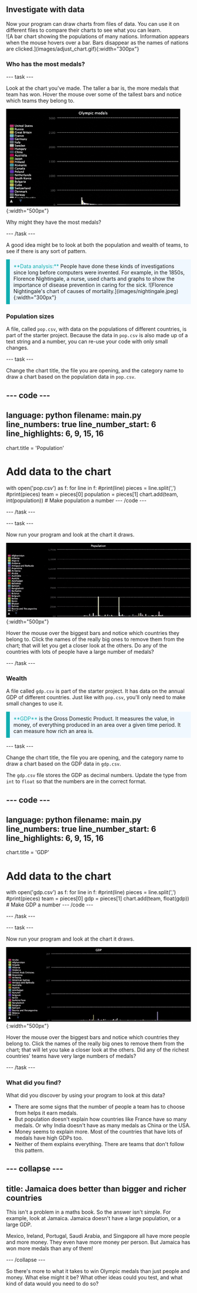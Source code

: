 ## Investigate with data

<div style="display: flex; flex-wrap: wrap">
<div style="flex-basis: 200px; flex-grow: 1; margin-right: 15px;">
Now your program can draw charts from files of data. You can use it on different files to compare their charts to see what you can learn.
</div>
<div>
![A bar chart showing the populations of many nations. Information appears when the mouse hovers over a bar. Bars disappear as the names of nations are clicked.](images/adjust_chart.gif){:width="300px"}
</div>
</div>

### Who has the most medals?

--- task ---

Look at the chart you've made. The taller a bar is, the more medals that team has won. Hover the mouse over some of the tallest bars and notice which teams they belong to.

![A bar chart showing the populations of many nations. Information appears when the mouse hovers over a bar. Bars disappear as the names of nations are clicked.](images/adjust_chart.gif){:width="500px"}

Why might they have the most medals?

--- /task ---

A good idea might be to look at both the population and wealth of teams, to see if there is any sort of pattern.

<p style="border-left: solid; border-width:10px; border-color: #0faeb0; background-color: aliceblue; padding: 10px;">
<span style="color: #0faeb0">**Data analysis:**</span> People have done these kinds of investigations since long before computers were invented. For example, in the 1850s, Florence Nightingale, a nurse, used charts and graphs to show the importance of disease prevention in caring for the sick. 
![Florence Nightingale's chart of causes of mortality.](images/nightingale.jpeg){:width="300px"}
</p>

### Population sizes

A file, called `pop.csv`, with data on the populations of different countries, is part of the starter project. Because the data in `pop.csv` is also made up of a text string and a number, you can re-use your code with only small changes.

--- task ---

Change the chart title, the file you are opening, and the category name to draw a chart based on the population data in `pop.csv`.

--- code ---
---
language: python filename: main.py line_numbers: true line_number_start: 6
line_highlights: 6, 9, 15, 16
---
chart.title = 'Population'

# Add data to the chart
with open('pop.csv') as f: for line in f: #print(line) pieces = line.split(',') #print(pieces) team = pieces[0] population = pieces[1] chart.add(team, int(population))  # Make population a number --- /code ---

--- /task ---

--- task ---

Now run your program and look at the chart it draws.

![A bar chart showing the populations of many nations. Information appears when the mouse hovers over a bar. Bars disappear as the names of nations are clicked.](images/pop.gif){:width="500px"}

Hover the mouse over the biggest bars and notice which countries they belong to. Click the names of the really big ones to remove them from the chart; that will let you get a closer look at the others. Do any of the countries with lots of people have a large number of medals?

--- /task ---

### Wealth

A file called `gdp.csv` is part of the starter project. It has data on the annual GDP of different countries. Just like with `pop.csv`, you'll only need to make small changes to use it.

<p style="border-left: solid; border-width:10px; border-color: #0faeb0; background-color: aliceblue; padding: 10px;">
<span style="color: #0faeb0">**GDP**</span> is the Gross Domestic Product. It measures the value, in money, of everything produced in an area over a given time period. It can measure how rich an area is.
</p>

--- task ---

Change the chart title, the file you are opening, and the category name to draw a chart based on the GDP data in `gdp.csv`.

The `gdp.csv` file stores the GDP as decimal numbers. Update the type from `int` to `float` so that the numbers are in the correct format.

--- code ---
---
language: python filename: main.py line_numbers: true line_number_start: 6
line_highlights: 6, 9, 15, 16
---
chart.title = 'GDP'

# Add data to the chart
with open('gdp.csv') as f: for line in f: #print(line) pieces = line.split(',') #print(pieces) team = pieces[0] gdp = pieces[1] chart.add(team, float(gdp))  # Make GDP a number --- /code ---

--- /task ---

--- task ---

Now run your program and look at the chart it draws.

![A bar chart showing the GDP of many nations. Information appears when the mouse hovers over a bar. Bars disappear as the names of nations are clicked.](images/gdp.gif){:width="500px"}

Hover the mouse over the biggest bars and notice which countries they belong to. Click the names of the really big ones to remove them from the chart; that will let you take a closer look at the others. Did any of the richest countries' teams have very large numbers of medals?

--- /task ---

### What did you find?
What did you discover by using your program to look at this data?

 - There are some signs that the number of people a team has to choose from helps it earn medals.
 - But population doesn't explain how countries like France have so many medals. Or why India doesn't have as many medals as China or the USA.
 - Money seems to explain more. Most of the countries that have lots of medals have high GDPs too.
 - Neither of them explains everything. There are teams that don't follow this pattern.

--- collapse ---
---
title: Jamaica does better than bigger and richer countries
---
This isn't a problem in a maths book. So the answer isn't simple. For example, look at Jamaica. Jamaica doesn't have a large population, or a large GDP.

Mexico, Ireland, Portugal, Saudi Arabia, and Singapore all have more people and more money. They even have more money per person. But Jamaica has won more medals than any of them!

--- /collapse ---

So there's more to what it takes to win Olympic medals than just people and money. What else might it be? What other ideas could you test, and what kind of data would you need to do so?
